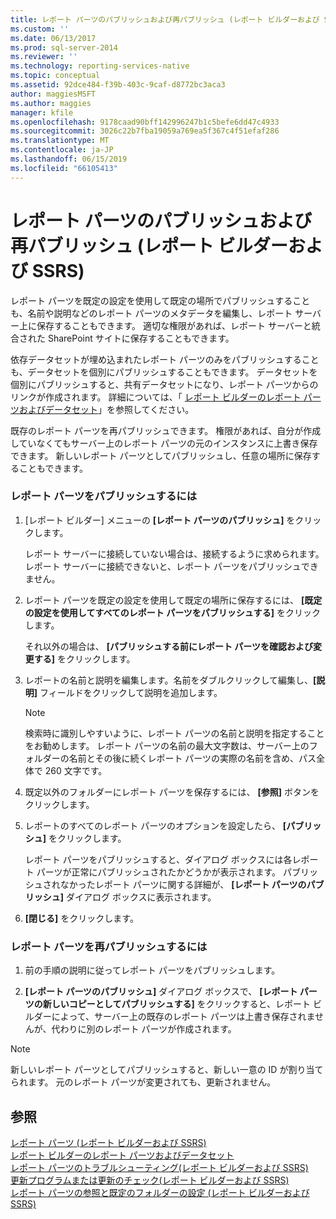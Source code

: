 ```yaml
---
title: レポート パーツのパブリッシュおよび再パブリッシュ (レポート ビルダーおよび SSRS) | Microsoft Docs
ms.custom: ''
ms.date: 06/13/2017
ms.prod: sql-server-2014
ms.reviewer: ''
ms.technology: reporting-services-native
ms.topic: conceptual
ms.assetid: 92dce484-f39b-403c-9caf-d8772bc3aca3
author: maggiesMSFT
ms.author: maggies
manager: kfile
ms.openlocfilehash: 9178caad90bff142996247b1c5befe6dd47c4933
ms.sourcegitcommit: 3026c22b7fba19059a769ea5f367c4f51efaf286
ms.translationtype: MT
ms.contentlocale: ja-JP
ms.lasthandoff: 06/15/2019
ms.locfileid: "66105413"
---
```

# <a name="publish-and-republish-report-parts-report-builder-and-ssrs"></a>レポート パーツのパブリッシュおよび再パブリッシュ (レポート ビルダーおよび SSRS)
  レポート パーツを既定の設定を使用して既定の場所でパブリッシュすることも、名前や説明などのレポート パーツのメタデータを編集し、レポート サーバー上に保存することもできます。 適切な権限があれば、レポート サーバーと統合された SharePoint サイトに保存することもできます。  
  
 依存データセットが埋め込まれたレポート パーツのみをパブリッシュすることも、データセットを個別にパブリッシュすることもできます。 データセットを個別にパブリッシュすると、共有データセットになり、レポート パーツからのリンクが作成されます。 詳細については、「 [レポート ビルダーのレポート パーツおよびデータセット](../report-data/report-parts-and-datasets-in-report-builder.md)」を参照してください。  
  
 既存のレポート パーツを再パブリッシュできます。 権限があれば、自分が作成していなくてもサーバー上のレポート パーツの元のインスタンスに上書き保存できます。 新しいレポート パーツとしてパブリッシュし、任意の場所に保存することもできます。  
  
### <a name="to-publish-a-report-part"></a>レポート パーツをパブリッシュするには  
  
1.  [レポート ビルダー] メニューの **[レポート パーツのパブリッシュ]** をクリックします。  
  
     レポート サーバーに接続していない場合は、接続するように求められます。 レポート サーバーに接続できないと、レポート パーツをパブリッシュできません。  
  
2.  レポート パーツを既定の設定を使用して既定の場所に保存するには、 **[既定の設定を使用してすべてのレポート パーツをパブリッシュする]** をクリックします。  
  
     それ以外の場合は、 **[パブリッシュする前にレポート パーツを確認および変更する]** をクリックします。  
  
3.  レポートの名前と説明を編集します。名前をダブルクリックして編集し、**[説明]** フィールドをクリックして説明を追加します。  
  
    > [!NOTE]  
    >  検索時に識別しやすいように、レポート パーツの名前と説明を指定することをお勧めします。 レポート パーツの名前の最大文字数は、サーバー上のフォルダーの名前とその後に続くレポート パーツの実際の名前を含め、パス全体で 260 文字です。  
  
4.  既定以外のフォルダーにレポート パーツを保存するには、 **[参照]** ボタンをクリックします。  
  
5.  レポートのすべてのレポート パーツのオプションを設定したら、 **[パブリッシュ]** をクリックします。  
  
     レポート パーツをパブリッシュすると、ダイアログ ボックスには各レポート パーツが正常にパブリッシュされたかどうかが表示されます。 パブリッシュされなかったレポート パーツに関する詳細が、 **[レポート パーツのパブリッシュ]** ダイアログ ボックスに表示されます。  
  
6.  **[閉じる]** をクリックします。  
  
### <a name="to-republish-a-report-part"></a>レポート パーツを再パブリッシュするには  
  
1.  前の手順の説明に従ってレポート パーツをパブリッシュします。  
  
2.  **[レポート パーツのパブリッシュ]** ダイアログ ボックスで、 **[レポート パーツの新しいコピーとしてパブリッシュする]** をクリックすると、レポート ビルダーによって、サーバー上の既存のレポート パーツは上書き保存されませんが、代わりに別のレポート パーツが作成されます。  
  
> [!NOTE]  
>  新しいレポート パーツとしてパブリッシュすると、新しい一意の ID が割り当てられます。 元のレポート パーツが変更されても、更新されません。  
  
## <a name="see-also"></a>参照  
 [レポート パーツ &#40;レポート ビルダーおよび SSRS&#41;](../report-parts-report-builder-and-ssrs.md)   
 [レポート ビルダーのレポート パーツおよびデータセット](../report-data/report-parts-and-datasets-in-report-builder.md)   
 [レポート パーツのトラブルシューティング&#40;レポート ビルダーおよび SSRS&#41;](../troubleshoot-report-parts-report-builder-and-ssrs.md)   
 [更新プログラムまたは更新のチェック&#40;レポート ビルダーおよび SSRS&#41;](../check-for-updates-or-turn-updates-off-report-builder-and-ssrs.md)   
 [レポート パーツの参照と既定のフォルダーの設定 &#40;レポート ビルダーおよび SSRS&#41;](browse-for-report-parts-and-set-a-default-folder-report-builder-and-ssrs.md)  
  
  
